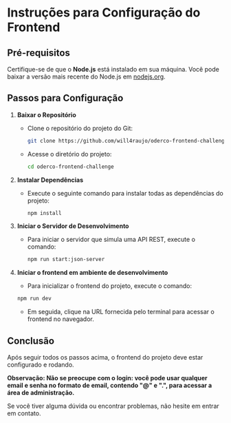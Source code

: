 # Instruções para Configuração do Frontend

## Pré-requisitos

Certifique-se de que o **Node.js** está instalado em sua máquina. Você pode baixar a versão mais recente do Node.js em [nodejs.org](https://nodejs.org/).

## Passos para Configuração

1. **Baixar o Repositório**
   - Clone o repositório do projeto do Git:
     ```bash
     git clone https://github.com/will4raujo/oderco-frontend-challenge.git
     ```
   - Acesse o diretório do projeto:
     ```bash
     cd oderco-frontend-challenge
     ```

2. **Instalar Dependências**
   - Execute o seguinte comando para instalar todas as dependências do projeto:
     ```bash
     npm install
     ```

3. **Iniciar o Servidor de Desenvolvimento**
   - Para iniciar o servidor que simula uma API REST, execute o comando:
     ```bash
     npm run start:json-server
     ```
4. **Iniciar o frontend em ambiente de desenvolvimento**
   - Para inicializar o frontend do projeto, execute o comando:
   ```bash
   npm run dev
   ```
   - Em seguida, clique na URL fornecida pelo terminal para acessar o frontend no navegador.

## Conclusão

Após seguir todos os passos acima, o frontend do projeto deve estar configurado e rodando.

**Observação: Não se preocupe com o login: você pode usar qualquer email e senha no formato de email, contendo "@" e ".", para acessar a área de administração.**

Se você tiver alguma dúvida ou encontrar problemas, não hesite em entrar em contato.